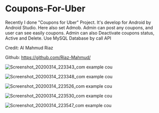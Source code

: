 # Coupons-For-Uber

Recently I done "Coupons for Uber" Project.
It's develop for Android by Android Studio. Here also set Admob. Admin can post any coupons, and user can see easily coupons.
Admin can also Deactivate coupons status, Active and Delete.
Use MySQL Database by call API

Credit: Al Mahmud Riaz 

Github: https://github.com/Riaz-Mahmud/

![Screenshot_20200314_223343_com example cou](https://user-images.githubusercontent.com/58476836/86347548-42286200-bc80-11ea-8dbf-1f3b713b5616.jpg)

![Screenshot_20200314_223348_com example cou](https://user-images.githubusercontent.com/58476836/86347644-65531180-bc80-11ea-858d-0979cef4c811.jpg)

![Screenshot_20200314_223526_com example cou](https://user-images.githubusercontent.com/58476836/86347671-700da680-bc80-11ea-9169-11816aded375.jpg)

![Screenshot_20200314_223530_com example cou](https://user-images.githubusercontent.com/58476836/86347676-71d76a00-bc80-11ea-9abe-fcaeaf0e4831.jpg)

![Screenshot_20200314_223547_com example cou](https://user-images.githubusercontent.com/58476836/86347680-72700080-bc80-11ea-8104-860e4edcf60a.jpg)
